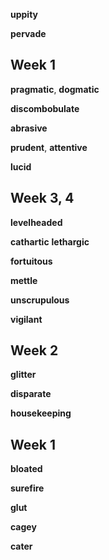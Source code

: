 
**uppity**

**pervade**

## Week 1 

**pragmatic**, **dogmatic**

**discombobulate**

**abrasive** 

**prudent**, **attentive**

**lucid**  

## Week 3, 4

**levelheaded**

**cathartic** 
**lethargic**

**fortuitous**

**mettle**

**unscrupulous** 

**vigilant**  

## Week 2 

**glitter**

**disparate**

**housekeeping**

## Week 1 

**bloated**

**surefire** 

**glut** 

**cagey**  

**cater**  

